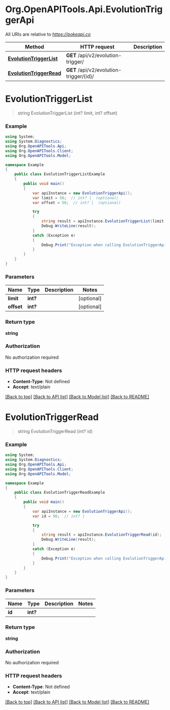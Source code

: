 # Org.OpenAPITools.Api.EvolutionTriggerApi

All URIs are relative to *https://pokeapi.co*

Method | HTTP request | Description
------------- | ------------- | -------------
[**EvolutionTriggerList**](EvolutionTriggerApi.md#evolutiontriggerlist) | **GET** /api/v2/evolution-trigger/ | 
[**EvolutionTriggerRead**](EvolutionTriggerApi.md#evolutiontriggerread) | **GET** /api/v2/evolution-trigger/{id}/ | 


<a name="evolutiontriggerlist"></a>
# **EvolutionTriggerList**
> string EvolutionTriggerList (int? limit, int? offset)



### Example
```csharp
using System;
using System.Diagnostics;
using Org.OpenAPITools.Api;
using Org.OpenAPITools.Client;
using Org.OpenAPITools.Model;

namespace Example
{
    public class EvolutionTriggerListExample
    {
        public void main()
        {
            var apiInstance = new EvolutionTriggerApi();
            var limit = 56;  // int? |  (optional) 
            var offset = 56;  // int? |  (optional) 

            try
            {
                string result = apiInstance.EvolutionTriggerList(limit, offset);
                Debug.WriteLine(result);
            }
            catch (Exception e)
            {
                Debug.Print("Exception when calling EvolutionTriggerApi.EvolutionTriggerList: " + e.Message );
            }
        }
    }
}
```

### Parameters

Name | Type | Description  | Notes
------------- | ------------- | ------------- | -------------
 **limit** | **int?**|  | [optional] 
 **offset** | **int?**|  | [optional] 

### Return type

**string**

### Authorization

No authorization required

### HTTP request headers

 - **Content-Type**: Not defined
 - **Accept**: text/plain

[[Back to top]](#) [[Back to API list]](../README.md#documentation-for-api-endpoints) [[Back to Model list]](../README.md#documentation-for-models) [[Back to README]](../README.md)

<a name="evolutiontriggerread"></a>
# **EvolutionTriggerRead**
> string EvolutionTriggerRead (int? id)



### Example
```csharp
using System;
using System.Diagnostics;
using Org.OpenAPITools.Api;
using Org.OpenAPITools.Client;
using Org.OpenAPITools.Model;

namespace Example
{
    public class EvolutionTriggerReadExample
    {
        public void main()
        {
            var apiInstance = new EvolutionTriggerApi();
            var id = 56;  // int? | 

            try
            {
                string result = apiInstance.EvolutionTriggerRead(id);
                Debug.WriteLine(result);
            }
            catch (Exception e)
            {
                Debug.Print("Exception when calling EvolutionTriggerApi.EvolutionTriggerRead: " + e.Message );
            }
        }
    }
}
```

### Parameters

Name | Type | Description  | Notes
------------- | ------------- | ------------- | -------------
 **id** | **int?**|  | 

### Return type

**string**

### Authorization

No authorization required

### HTTP request headers

 - **Content-Type**: Not defined
 - **Accept**: text/plain

[[Back to top]](#) [[Back to API list]](../README.md#documentation-for-api-endpoints) [[Back to Model list]](../README.md#documentation-for-models) [[Back to README]](../README.md)

